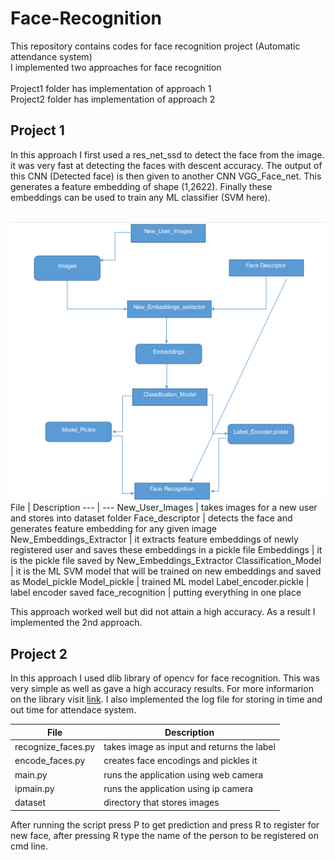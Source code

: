 # Face-Recognition
This repository contains codes for face recognition project (Automatic attendance system)
<br>
I implemented two approaches for face recognition
<br>
<br>
Project1 folder has implementation of approach 1<br>
Project2 folder has implementation of approach 2<br>

## Project 1
In this approach I first used a res_net_ssd to detect the face from the image. it was very fast at detecting the faces with descent accuracy. The output of this CNN (Detected face) is then given to another CNN VGG_Face_net. This generates a feature embedding of shape (1,2622). Finally these embeddings can be used to train any ML classifier (SVM here).

<br>
<img src="Project 1/Arch.png" alter="No preview available" />
<br>
File | Description
--- | --- 
New_User_Images  |  takes images for a new user and stores into dataset folder
Face_descriptor  |  detects the face and generates feature embedding for any given image
New_Embeddings_Extractor  |  it extracts feature embeddings of newly registered user and saves these embeddings in a pickle file
Embeddings  |  it is the pickle file saved by New_Embeddings_Extractor
Classification_Model  |  it is the ML SVM model that will be trained on new embeddings and saved as Model_pickle
Model_pickle  |  trained ML model
Label_encoder.pickle  |  label encoder saved
face_recognition  |  putting everything in one place

This approach worked well but did not attain a high accuracy. As a result I implemented the 2nd approach.

## Project 2
In this approach I used dlib library of opencv for face recognition. This was very simple as well as gave a high accuracy results. For more informarion on the library visit [link](https://face-recognition.readthedocs.io/en/latest/readme.html). I also implemented the log file for storing in time and out time for attendace system.

File | Description
--- | --- 
recognize_faces.py 	| takes image as input and returns the label
encode_faces.py 	| creates face encodings and pickles it
main.py 			| runs the application using web camera
ipmain.py 			| runs the application using ip camera
dataset				| directory that stores images

After running the script press P to get prediction and press R to register for 
new face, after pressing R type the name of the person to be registered on cmd 
line.

